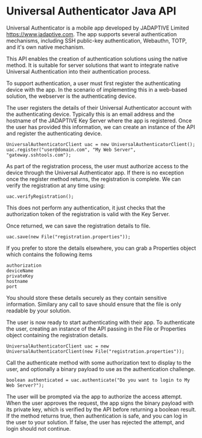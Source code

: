 # Universal Authenticator Java API
Universal Authenticator is a mobile app developed by JADAPTIVE Limited https://www.jadaptive.com. The app supports several authentication mechanisms, including SSH public-key authentication, Webauthn, TOTP, and it's own native mechanism. 

This API enables the creation of authentication solutions using the native method. It is suitable for server solutions that want to integrate native Universal Authentication into their authentication process. 

To support authentication, a user must first register the authenticating device with the app. In the scenario of implementing this in a web-based solution, the webserver is the authenticating device. 

The user registers the details of their Universal Authenticator account with the authenticating device. Typically this is an email address and the hostname of the JADAPTIVE Key Server where the app is registered. Once the user has provided this information, we can create an instance of the API and register the authenticating device.

```
UniversalAuthenticatorClient uac = new UniversalAuthenticatorClient();
uac.register("user@domain.com", "My Web Server", "gateway.sshtools.com");
```

As part of the registration process, the user must authorize access to the device through the Universal Authenticator app. If there is no exception once the register method returns, the registration is complete. We can verify the registration at any time using:

```
uac.verifyRegistration();
```

This does not perform any authentication, it just checks that the authorization token of the registration is valid with the Key Server.

Once returned, we can save the registration details to file.

```
uac.save(new File("registration.properties"));
```

If you prefer to store the details elsewhere, you can grab a Properties object which contains the following items

```username
authorization
deviceName
privateKey
hostname
port
```

You should store these details securely as they contain sensitive information. Similary any call to save should ensure that the file is only readable by your solution.

The user is now ready to start authenticating with their app. To authenticate the user, creating an instance of the API passing in the File or Properties object containing the registration details.

```
UniversalAuthenticatorClient uac = new UniversalAuthenticatorClient(new File("registration.properties"));
```

Call the authenticate method with some authorization text to display to the user, and optionally a binary payload to use as the authentication challenge. 

```
boolean authenticated = uac.authenticate("Do you want to login to My Web Server?");
```

The user will be prompted via the app to authorize the access attempt. When the user approves the request, the app signs the binary payload with its private key, which is verified by the API before returning a boolean result. If the method returns true, then authentication is safe, and you can log in the user to your solution. If false, the user has rejected the attempt, and login should not continue.


